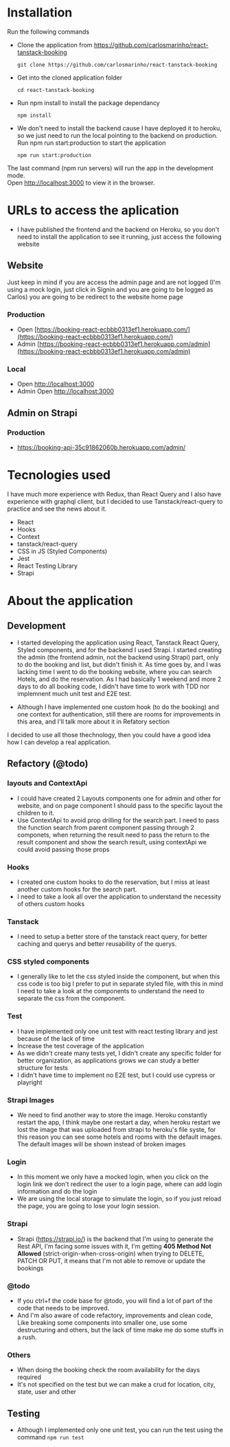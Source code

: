 # Installation

Run the following commands

- Clone the application from https://github.com/carlosmarinho/react-tanstack-booking

  ```
  git clone https://github.com/carlosmarinho/react-tanstack-booking
  ```

- Get into the cloned application folder

  ```
  cd react-tanstack-booking
  ```

- Run npm install to install the package dependancy

  ```
  npm install
  ```

- We don't need to install the backend cause I have deployed it to heroku, so we just need to run the local pointing to the backend on production. Run npm run start:production to start the application

  ```
  npm run start:production
  ```

The last command (npm run servers) will run the app in the development mode.\
Open [http://localhost:3000](http://localhost:3000) to view it in the browser.

# URLs to access the aplication

- I have published the frontend and the backend on Heroku, so you don't need to install the application to see it running, just access the following website

## Website

Just keep in mind if you are access the admin page and are not logged (I'm using a mock login, just click in Signin and you are going to be logged as Carlos) you are going to be redirect to the website home page

### Production

- Open [https://booking-react-ecbbb0313ef1.herokuapp.com/](https://booking-react-ecbbb0313ef1.herokuapp.com/)
- Admin [https://booking-react-ecbbb0313ef1.herokuapp.com/admin](https://booking-react-ecbbb0313ef1.herokuapp.com/admin)

### Local

- Open [http://localhost:3000](http://localhost:3000)
- Admin Open [http://localhost:3000](http://localhost:3000/admin)

## Admin on Strapi

### Production

- https://booking-api-35c91862060b.herokuapp.com/admin/

# Tecnologies used

I have much more experience with Redux, than React Query and I also have experience with graphql client, but I decided to use Tanstack/react-query to practice and see the news about it.

- React
- Hooks
- Context
- tanstack/react-query
- CSS in JS (Styled Components)
- Jest
- React Testing Library
- Strapi

# About the application

## Development

- I started developing the application using React, Tanstack React Query, Styled components, and for the backend I used Strapi. I started creating the admin (the frontend admin, not the backend using Strapi) part, only to do the booking and list, but didn't finish it. As time goes by, and I was lacking time I went to do the booking website, where you can search Hotels, and do the reservation. As I had basically 1 weekend and more 2 days to do all booking code, I didn't have time to work with TDD nor implemnent much unit test and E2E test.

- Although I have implemented one custom hook (to do the booking) and one context for authentication, still there are rooms for improvements in this area, and I'll talk more about it in Refatory section

I decided to use all those thechnology, then you could have a good idea how I can develop a real application.

## Refactory (@todo)

### layouts and ContextApi

- I could have created 2 Layouts components one for admin and other for website, and on page component I should pass to the specific layout the children to it.
- Use ContextApi to avoid prop drilling for the search part. I need to pass the function search from parent component passing through 2 componets, when returning the result need to pass the return to the result component and show the search result, using contextApi we could avoid passing those props

### Hooks

- I created one custom hooks to do the reservation, but I miss at least another custom hooks for the search part.
- I need to take a look all over the application to understand the necessity of others custom hooks

### Tanstack

- I need to setup a better store of the tanstack react query, for better caching and querys and better reusability of the querys.

### CSS styled components

- I generally like to let the css styled inside the component, but when this css code is too big I prefer to put in separate styled file, with this in mind I need to take a look at the components to understand the need to separate the css from the component.

### Test

- I have implemented only one unit test with react testing library and jest because of the lack of time
- Increase the test coverage of the application
- As we didn't create many tests yet, I didn't create any specific folder for better organization, as applications grows we can study a better structure for tests
- I didn't have time to implement no E2E test, but I could use cypress or playright

### Strapi Images

- We need to find another way to store the image. Heroku constantly restart the app, I think maybe one restart a day, when heroku restart we lost the image that was uploaded from strapi to heroku's file syste, for this reason you can see some hotels and rooms with the default images. The default images will be shown instead of broken images

### Login

- In this moment we only have a mocked login, when you click on the login link we don't redirect the user to a login page, where can add login information and do the login
- We are using the local storage to simulate the login, so if you just reload the page, you are going to lose your login session.

### Strapi

- Strapi (https://strapi.io/) is the backend that I'm using to generate the Rest API, I'm facing some issues with it, I'm getting <b>405 Method Not Allowed</b> (strict-origin-when-cross-origin) when trying to DELETE, PATCH OR PUT, it means that I'm not able to remove or update the bookings

### @todo

- If you ctrl+f the code base for @todo, you will find a lot of part of the code that needs to be improved.
- And I'm also aware of code refactory, improvements and clean code, Like breaking some components into smaller one, use some destructuring and others, but the lack of time make me do some stuffs in a rush.

### Others

- When doing the booking check the room availability for the days required
- It's not specified on the test but we can make a crud for location, city, state, user and other

## Testing

- Although I implemented only one unit test, you can run the test using the command `npm run test`
